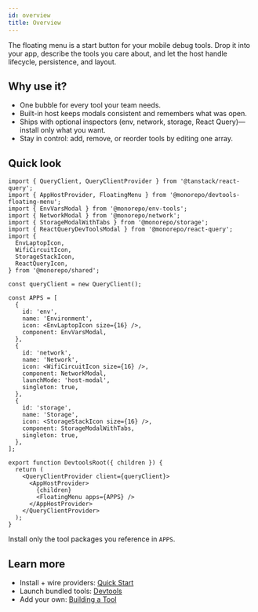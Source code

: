 ```yaml
---
id: overview
title: Overview
---
```


The floating menu is a start button for your mobile debug tools. Drop it into your app, describe the tools you care about, and let the host handle lifecycle, persistence, and layout.

## Why use it?
- One bubble for every tool your team needs.
- Built-in host keeps modals consistent and remembers what was open.
- Ships with optional inspectors (env, network, storage, React Query)—install only what you want.
- Stay in control: add, remove, or reorder tools by editing one array.

## Quick look
```tsx
import { QueryClient, QueryClientProvider } from '@tanstack/react-query';
import { AppHostProvider, FloatingMenu } from '@monorepo/devtools-floating-menu';
import { EnvVarsModal } from '@monorepo/env-tools';
import { NetworkModal } from '@monorepo/network';
import { StorageModalWithTabs } from '@monorepo/storage';
import { ReactQueryDevToolsModal } from '@monorepo/react-query';
import {
  EnvLaptopIcon,
  WifiCircuitIcon,
  StorageStackIcon,
  ReactQueryIcon,
} from '@monorepo/shared';

const queryClient = new QueryClient();

const APPS = [
  {
    id: 'env',
    name: 'Environment',
    icon: <EnvLaptopIcon size={16} />,
    component: EnvVarsModal,
  },
  {
    id: 'network',
    name: 'Network',
    icon: <WifiCircuitIcon size={16} />,
    component: NetworkModal,
    launchMode: 'host-modal',
    singleton: true,
  },
  {
    id: 'storage',
    name: 'Storage',
    icon: <StorageStackIcon size={16} />,
    component: StorageModalWithTabs,
    singleton: true,
  },
];

export function DevtoolsRoot({ children }) {
  return (
    <QueryClientProvider client={queryClient}>
      <AppHostProvider>
        {children}
        <FloatingMenu apps={APPS} />
      </AppHostProvider>
    </QueryClientProvider>
  );
}
```
Install only the tool packages you reference in `APPS`.

## Learn more
- Install + wire providers: [Quick Start](./quick-start.md)
- Launch bundled tools: [Devtools](./devtools.md)
- Add your own: [Building a Tool](../../guides/building-a-tool.md)
